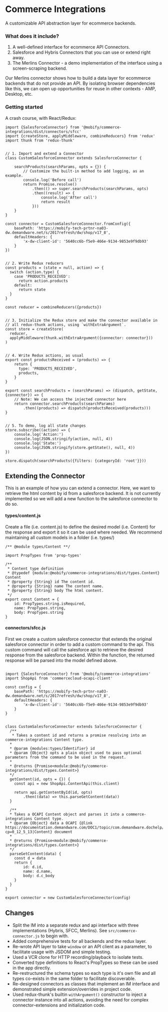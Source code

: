 # Commerce Integrations

A customizable API abstraction layer for ecommerce backends.

### What does it include?

   1. A well-defined interface for ecommerce API Connectors.
   2. Salesforce and Hybris Connectors that you can use or extend right away.
   3. The Merlins Connector - a demo implementation of the interface using a
      screen-scraping backend.

Our Merlins connector shows how to build a data layer for ecommerce backends that do
not provide an API. By isolating browser dependencies like this, we can open up
opportunities for reuse in other contexts - AMP, Desktop, etc.


### Getting started

A crash course, with React/Redux:

```
import {SalesforceConnector} from '@mobify/commerce-integrations/dist/connectors/sfcc'
import {createStore, applyMiddleware, combineReducers} from 'redux'
import thunk from 'redux-thunk'


// 1. Import and extend a Connector
class CustomSalesforceConnector extends SalesforceConnector {

    searchProducts(searchParams, opts = {}) {
        // Customize the built-in method to add logging, as an example.
        console.log('Before call')
        return Promise.resolve()
            .then(() => super.searchProducts(searchParams, opts)
            .then((result) => {
                console.log('After call')
                return result
            }))
    }
}

const connector = CustomSalesforceConnector.fromConfig({
    basePath: 'https://mobify-tech-prtnr-na03-dw.demandware.net/s/2017refresh/dw/shop/v17_8',
    defaultHeaders: {
        'x-dw-client-id': '5640cc6b-f5e9-466e-9134-9853e9f9db93'
    }
})


// 2. Write Redux reducers
const products = (state = null, action) => {
  switch (action.type) {
    case 'PRODUCTS_RECEIVED':
      return action.products
    default:
      return state
  }
}

const reducer = combineReducers({products})


// 3. Initialize the Redux store and make the connector available in
// all redux-thunk actions, using `withExtraArgument`.
const store = createStore(
  reducer,
  applyMiddleware(thunk.withExtraArgument({connector: connector}))
)


// 4. Write Redux actions, as usual
export const productsReceived = (products) => {
    return {
      type: 'PRODUCTS_RECEIVED',
      products,
    }
}

export const searchProducts = (searchParams) => (dispatch, getState, {connector}) => {
    // Note: We can access the injected connector here
    return connector.searchProducts(searchParams)
        .then((products) => dispatch(productsReceived(products)))
}


// 5. To demo, log all state changes
store.subscribe((action) => {
    console.log('Action:')
    console.log(JSON.stringify(action, null, 4))
    console.log('State:')
    console.log(JSON.stringify(store.getState(), null, 4))
})

store.dispatch(searchProducts({filters: {categoryId: 'root'}}))

```

## Extending the Connector
This is an example of how you can extend a connector. Here, we want to retrieve the html content by id from a salesforce backend.
It is not currently implemented so we will add a new function to the salesforce connector to do so.


#### types/content.js
Create a file (i.e. content.js) to define the desired model (i.e. Content) for the response and export it so it can be used where needed. We recommend maintaining all custom models in a folder (i.e. types/)
```
/** @module types/Content **/

import PropTypes from 'prop-types'

/**
 * Content type definition
 * @typedef {module:@mobify/commerce-integrations/dist/types.Content} Content
 * @property {String} id The content id.
 * @property {String} name The content name.
 * @property {String} body The html content.
 */
export const Content = {
    id: PropTypes.string.isRequired,
    name: PropTypes.string,
    body: PropTypes.string
}
```

#### connectors/sfcc.js
First we create a custom salesforce connector that extends the original salesforce connector in order to add a custom command to the api. This custom command will call the salesforce api to retrieve the desired response from the salesforce backend. Within the function, the returned response will be parsed into the model defined above.
```

import {SalesforceConnector} from '@mobify/commerce-integrations'
import ShopApi from 'commercecloud-ocapi-client'

const config = {
    basePath: 'https://mobify-tech-prtnr-na03-dw.demandware.net/s/2017refresh/dw/shop/v17_8',
    defaultHeaders: {
        'x-dw-client-id': '5640cc6b-f5e9-466e-9134-9853e9f9db93'
    }
}


class CustomSalesforceConnector extends SalesforceConnector {
  /**
   * Takes a content id and returns a promise resolving into an commerce-integrations Content type.
  *
  * @param {modules:types/Identifier} id
  * @param {Object} opts a plain object used to pass optional parameters from the command to be used in the request.
  *
  * @returns {Promise<module:@mobify/commerce-integrations/dist/types.Content>}
  */
  getContent(id, opts = {}) {
    const api = new ShopApi.ContentApi(this.client)

    return api.getContentById(id, opts)
        .then((data) => this.parseGetContent(data))
  }

  /**
  * Takes a OCAPI Content object and parses it into a commerce-integrations Content type.
  * @param {Object} data a OCAPI {@link https://documentation.demandware.com/DOC1/topic/com.demandware.dochelp/OCAPI/18.3/shop/Documents/Content.html?cp=0_12_5_13|Content} document
  *
  * @returns {Promise<module:@mobify/commerce-integrations/dist/types.Content>}
  */
  parseGetContent(data) {
    const d = data
    return {
        id: d.id,
        name: d.name,
        body: d.c_body
    }
  }
}

export connector = new CustomSalesforceConnector(config)

```

## Changes

- Split the IM into a separate redux and api interface with three implementations
  (Hybris, SFCC, Merlins). See `src/commerce-connector.js` to begin with.
- Added comprehensive tests for all backends and the redux layer.
- Re-wrote API layer to take `window` or an API client as a parameter, to facilitate
  usage with JSDOM and simple testing.
- Used a VCR clone for HTTP recording/playback to isolate tests.
- Converted type definitions to React's PropTypes so these can be used in the app
  directly.
- Re-restructured the schema types so each type is it's own file and all types co-exists
  in the same folder to facilitate discoverable.
- Re-designed connectors as classes that implement an IM interface and demonstrated
  simple extension/overrides in project code.
- Used redux-thunk's builtin `withArgument()` constructor to inject a connector
  instance into all actions, avoiding the need for complex connector-extensions and
  initialization code.
